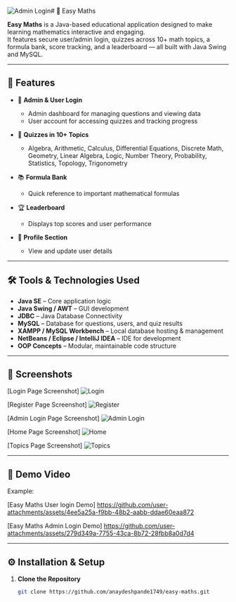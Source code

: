 ![Admin Login](https://github.com/user-attachments/assets/f351e518-8b28-4a72-b97f-964ac1cbbf8c)# 📘 Easy Maths

**Easy Maths** is a Java-based educational application designed to make learning mathematics interactive and engaging.  
It features secure user/admin login, quizzes across 10+ math topics, a formula bank, score tracking, and a leaderboard — all built with Java Swing and MySQL.

---

## 🚀 Features

- 🔐 **Admin & User Login**
  - Admin dashboard for managing questions and viewing data
  - User account for accessing quizzes and tracking progress

- 🧠 **Quizzes in 10+ Topics**
  - Algebra, Arithmetic, Calculus, Differential Equations, Discrete Math, Geometry, Linear Algebra, Logic, Number Theory, Probability, Statistics, Topology, Trigonometry

- 📚 **Formula Bank**
  - Quick reference to important mathematical formulas

- 🏆 **Leaderboard**
  - Displays top scores and user performance

- 👤 **Profile Section**
  - View and update user details

---

## 🛠 Tools & Technologies Used

- **Java SE** – Core application logic
- **Java Swing / AWT** – GUI development
- **JDBC** – Java Database Connectivity
- **MySQL** – Database for questions, users, and quiz results
- **XAMPP / MySQL Workbench** – Local database hosting & management
- **NetBeans / Eclipse / IntelliJ IDEA** – IDE for development
- **OOP Concepts** – Modular, maintainable code structure

---

## 📸 Screenshots

[Login Page Screenshot]  ![Login](https://github.com/user-attachments/assets/762599a0-8f68-4713-a05c-a47019b8bfbe)

[Register Page Screenshot]  ![Register](https://github.com/user-attachments/assets/cb5a1d09-b312-485a-99ed-a0f183e04f77)

[Admin Login Page Screenshot]  ![Admin Login](https://github.com/user-attachments/assets/88e37e86-b3d4-4b06-bef8-d528b7106856)

[Home Page Screenshot]  ![Home](https://github.com/user-attachments/assets/66694b5a-909e-47d7-ab68-d9d6f33a21f9)

[Topics Page Screenshot] ![Topics](https://github.com/user-attachments/assets/fbdb82ec-e3a8-4da6-b017-b1a3310bb073)


---

## 🎥 Demo Video


Example:


[Easy Maths User login Demo]  https://github.com/user-attachments/assets/4ee5a25a-f9bb-48b2-aabb-ddae60eaa872

[Easy Maths Admin Login Demo]  https://github.com/user-attachments/assets/279d349a-7755-43ca-8b72-28fbb8a0d7d4



---

## ⚙️ Installation & Setup

1. **Clone the Repository**
   ```bash
   git clone https://github.com/anaydeshpande1749/easy-maths.git

